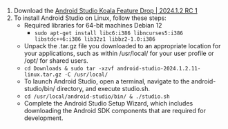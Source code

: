 1. Download the [Android Studio Koala Feature Drop | 2024.1.2 RC 1](https://developer.android.com/studio/preview)
2. To install Android Studio on Linux, follow these steps:
   - Required libraries for 64-bit machines Debian 12
     - `sudo apt-get install libc6:i386 libncurses5:i386 libstdc++6:i386 lib32z1 libbz2-1.0:i386`
   - Unpack the .tar.gz file you downloaded to an appropriate location for your applications, such as within /usr/local/ for your user profile or /opt/ for shared users.
   - `cd Downloads & sudo tar -xzvf android-studio-2024.1.2.11-linux.tar.gz -C /usr/local/`
   - To launch Android Studio, open a terminal, navigate to the android-studio/bin/ directory, and execute studio.sh.
   - `cd /usr/local/android-studio/bin/ & ./studio.sh`
   - Complete the Android Studio Setup Wizard, which includes downloading the Android SDK components that are required for development.
